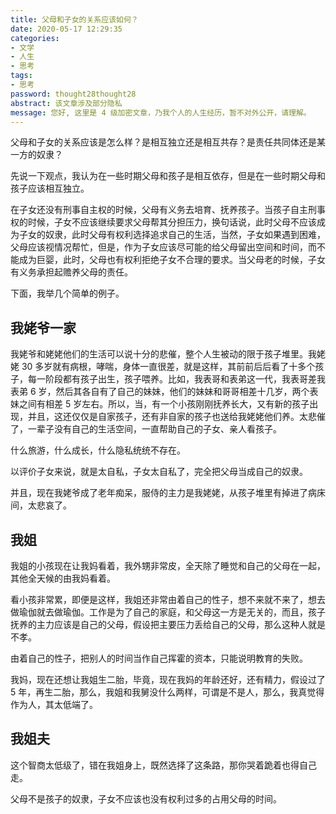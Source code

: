 ```yaml
---
title: 父母和子女的关系应该如何？
date: 2020-05-17 12:29:35
categories:
- 文学
- 人生
- 思考
tags:
- 思考
password: thought28thought28
abstract: 该文章涉及部分隐私
message: 您好, 这里是 4 级加密文章，乃我个人的人生经历，暂不对外公开，请理解。
---
```

父母和子女的关系应该是怎么样？是相互独立还是相互共存？是责任共同体还是某一方的奴隶？

<!-- more -->

先说一下观点，我认为在一些时期父母和孩子是相互依存，但是在一些时期父母和孩子应该相互独立。

在子女还没有刑事自主权的时候，父母有义务去培育、抚养孩子。当孩子自主刑事权的时候，子女不应该继续要求父母帮其分担压力，换句话说，此时父母不应该成为子女的奴隶，此时父母有权利选择追求自己的生活，当然，子女如果遇到困难，父母应该视情况帮忙，但是，作为子女应该尽可能的给父母留出空间和时间，而不能成为巨婴，此时，父母也有权利拒绝子女不合理的要求。当父母老的时候，子女有义务承担起赡养父母的责任。

下面，我举几个简单的例子。

## 我姥爷一家

我姥爷和姥姥他们的生活可以说十分的悲催，整个人生被动的限于孩子堆里。我姥姥 30 多岁就有病根，哮喘，身体一直很差，就是这样，其前前后后看了十多个孩子，每一阶段都有孩子出生，孩子喂养。比如，我表哥和表弟这一代，我表哥差我表弟 6 岁，然后其各自有了自己的妹妹，他们的妹妹和哥哥相差十几岁，两个表妹之间有相差 5 岁左右。所以，当，有一个小孩刚刚抚养长大，又有新的孩子出现，并且，这还仅仅是自家孩子，还有非自家的孩子也送给我姥姥他们养。太悲催了，一辈子没有自己的生活空间，一直帮助自己的子女、亲人看孩子。

什么旅游，什么成长，什么隐私统统不存在。

以评价子女来说，就是太自私，子女太自私了，完全把父母当成自己的奴隶。

并且，现在我姥爷成了老年痴呆，服侍的主力是我姥姥，从孩子堆里有掉进了病床间，太悲哀了。

## 我姐

我姐的小孩现在让我妈看着，我外甥非常皮，全天除了睡觉和自己的父母在一起，其他全天候的由我妈看着。

看小孩非常累，即便是这样，我姐还非常由着自己的性子，想不来就不来了，想去做瑜伽就去做瑜伽。工作是为了自己的家庭，和父母这一方是无关的，而且，孩子抚养的主力应该是自己的父母，假设把主要压力丢给自己的父母，那么这种人就是不孝。

由着自己的性子，把别人的时间当作自己挥霍的资本，只能说明教育的失败。

我妈，现在还想让我姐生二胎，毕竟，现在我妈的年龄还好，还有精力，假设过了 5 年，再生二胎，那么，我姐和我舅没什么两样，可谓是不是人，那么，我真觉得作为人，其太低端了。

## 我姐夫

这个智商太低级了，错在我姐身上，既然选择了这条路，那你哭着跪着也得自己走。

父母不是孩子的奴隶，子女不应该也没有权利过多的占用父母的时间。